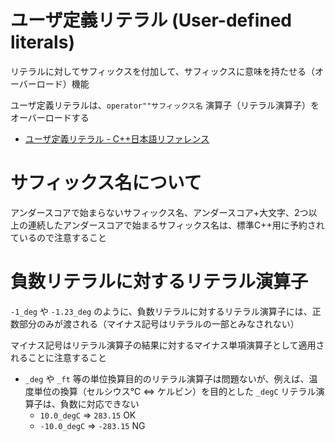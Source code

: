 # ユーザ定義リテラル (User-defined literals)

リテラルに対してサフィックスを付加して、サフィックスに意味を持たせる（オーバーロード）機能

ユーザ定義リテラルは、`operator""サフィックス名` 演算子（リテラル演算子）をオーバーロードする

- [ユーザ定義リテラル - C++日本語リファレンス](https://cpprefjp.github.io/lang/cpp11/user_defined_literals.html)

# サフィックス名について

アンダースコアで始まらないサフィックス名、アンダースコア+大文字、2つ以上の連続したアンダースコアで始まるサフィックス名は、標準C++用に予約されているので注意すること

# 負数リテラルに対するリテラル演算子

`-1_deg` や `-1.23_deg` のように、負数リテラルに対するリテラル演算子には、正数部分のみが渡される（マイナス記号はリテラルの一部とみなされない）

マイナス記号はリテラル演算子の結果に対するマイナス単項演算子として適用されることに注意すること

- `_deg` や `_ft` 等の単位換算目的のリテラル演算子は問題ないが、例えば、温度単位の換算（セルシウス℃ <=> ケルビン）を目的とした `_degC` リテラル演算子は、負数に対応できない
    - `10.0_degC` => `283.15` OK
    - `-10.0_degC` => `-283.15` NG
